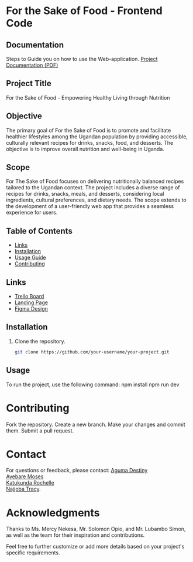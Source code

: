 # For the Sake of Food - Frontend Code

## Documentation
Steps to Guide you on how to use the Web-application.
[Project Documentation (PDF)](https://drive.google.com/file/d/1iMNxtP2ODkmRzB6tHitaxIILUP6ecAh7/view?usp=drive_link)

## Project Title
For the Sake of Food - Empowering Healthy Living through Nutrition

## Objective
The primary goal of For the Sake of Food is to promote and facilitate healthier lifestyles among the Ugandan population by providing accessible, culturally relevant recipes for drinks, snacks, food, and desserts. The objective is to improve overall nutrition and well-being in Uganda.

## Scope
For The Sake of Food focuses on delivering nutritionally balanced recipes tailored to the Ugandan context. The project includes a diverse range of recipes for drinks, snacks, meals, and desserts, considering local ingredients, cultural preferences, and dietary needs. The scope extends to the development of a user-friendly web app that provides a seamless experience for users.

## Table of Contents
- [Links](#links)
- [Installation](#installation)
- [Usage Guide](#usage)
- [Contributing](#contributing)

## Links
- [Trello Board](https://trello.com/b/rqK1NVM6/for-the-sake-of-food)
- [Landing Page](https://frontend-code-sage.vercel.app/)
- [Figma Design](https://www.figma.com/proto/97Sp6cttxwFaEOGk1Gkxxk/FTSOF?page-id=0%3A1&type=design&node-id=141-93&viewport=2786%2C-821%2C0.45&t=g4MvGc01hXU53Wu6-1&scaling=scale-down&starting-point-node-id=141%3A93&mode=design)

## Installation
1. Clone the repository.
   ```bash
   git clone https://github.com/your-username/your-project.git

## Usage
To run the project, use the following command:
npm install
npm run dev

# Contributing
Fork the repository.
Create a new branch.
Make your changes and commit them.
Submit a pull request.

# Contact
For questions or feedback, please contact:
[Aguma Destiny](kampumuredestiny@gmail.com)  
[Ayebare Moses](mosesayebare00@gmail.com)  
[Katukunda Rochelle](katukundarochelle16@gmail.com)  
[Najjoba Tracy](tracynajjoba8@gmail.com).

# Acknowledgments
Thanks to Ms. Mercy Nekesa, Mr. Solomon Opio, and Mr. Lubambo Simon, as well as the team for their inspiration and contributions.

Feel free to further customize or add more details based on your project's specific requirements.

